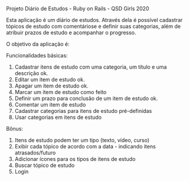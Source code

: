 Projeto Diário de Estudos - Ruby on Rails - QSD Girls 2020

Esta aplicação é um diário de estudos. 
Através dela é possível cadastrar tópicos de estudo com comentáriose e definir suas categorias, além de atribuir prazos de estudo e acompanhar o progresso.

O objetivo da aplicação é:

Funcionalidades básicas:
1. Cadastrar itens de estudo com uma categoria, um título e uma descrição ok.
2. Editar um item de estudo ok.
3. Apagar um item de estudo ok.
4. Marcar um item de estudo como feito
5. Definir um prazo para conclusão de um item de estudo ok.
6. Comentar um item de estudo
7. Cadastrar categorias para itens de estudo pré-definidas
8. Usar categorias em itens de estudo

Bônus:

1. Itens de estudo podem ter um tipo (texto, vídeo, curso)
2. Exibir cada tópico de acordo com a data - indicando itens atrasados/futuro
3. Adicionar ícones para os tipos de itens de estudo
4. Buscar tópico de estudo
5. Login
